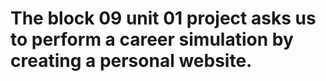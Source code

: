 # The block 09 unit 01 project asks us to perform a career simulation by creating a personal website.
